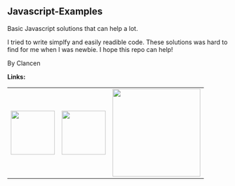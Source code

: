 
## Javascript-Examples

Basic Javascript solutions that can help a lot.

I tried to write simplfy and easily readible code.
These solutions was hard to find for me when I was newbie.
I hope this repo can help!

By Clancen

**Links:**

<table><tr>
<td>
  <a href="https://www.fiverr.com/clancen">
  <img src="https://fiverr-res.cloudinary.com/image/upload/f_auto,q_auto,h_224/v1/attachments/generic_asset/asset/d60fda24bdfb2d58a9f9fcdd9b2e019e-1668776270346/Fiverr_Logo_GreenGreen_RGB%20%281%29.png" width="100">
  </a>
</td>
<td>
  <a href="https://www.github.com/xclancen">
  <img src="https://github.githubassets.com/images/modules/logos_page/GitHub-Logo.png" width="100">
  </a>
</td>
<td>
  <a href="https://stackoverflow.com/users/21336510/clancen">
  <img src="https://upload.wikimedia.org/wikipedia/commons/thumb/0/02/Stack_Overflow_logo.svg/1280px-Stack_Overflow_logo.svg.png" width="200">
  </a>
</td>
</tr></table>
